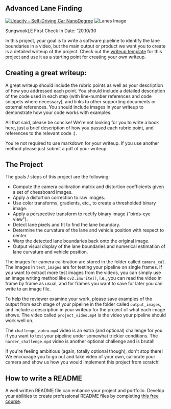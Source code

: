 ## Advanced Lane Finding

[![Udacity - Self-Driving Car NanoDegree](https://s3.amazonaws.com/udacity-sdc/github/shield-carnd.svg)](http://www.udacity.com/drive)
![Lanes Image](./examples/example_output.jpg)

SungwookLE First Check In Date: '20.10/30

In this project, your goal is to write a software pipeline to identify the lane boundaries in a video, but the main output or product we want you to create is a detailed writeup of the project. Check out the [writeup template](https://github.com/udacity/CarND-Advanced-Lane-Lines/blob/master/writeup_template.md) for this project and use it as a starting point for creating your own writeup.

## Creating a great writeup:

A great writeup should include the rubric points as well as your description of how you addressed each point. You should include a detailed description of the code used in each step (with line-number references and code snippets where necessary), and links to other supporting documents or external references. You should include images in your writeup to demonstrate how your code works with examples.

All that said, please be concise! We're not looking for you to write a book here, just a brief description of how you passed each rubric point, and references to the relevant code :).

You're not required to use markdown for your writeup. If you use another method please just submit a pdf of your writeup.

## The Project

The goals / steps of this project are the following:

- Compute the camera calibration matrix and distortion coefficients given a set of chessboard images.
- Apply a distortion correction to raw images.
- Use color transforms, gradients, etc., to create a thresholded binary image.
- Apply a perspective transform to rectify binary image ("birds-eye view").
- Detect lane pixels and fit to find the lane boundary.
- Determine the curvature of the lane and vehicle position with respect to center.
- Warp the detected lane boundaries back onto the original image.
- Output visual display of the lane boundaries and numerical estimation of lane curvature and vehicle position.

The images for camera calibration are stored in the folder called `camera_cal`. The images in `test_images` are for testing your pipeline on single frames. If you want to extract more test images from the videos, you can simply use an image writing method like `cv2.imwrite()`, i.e., you can read the video in frame by frame as usual, and for frames you want to save for later you can write to an image file.

To help the reviewer examine your work, please save examples of the output from each stage of your pipeline in the folder called `output_images`, and include a description in your writeup for the project of what each image shows. The video called `project_video.mp4` is the video your pipeline should work well on.

The `challenge_video.mp4` video is an extra (and optional) challenge for you if you want to test your pipeline under somewhat trickier conditions. The `harder_challenge.mp4` video is another optional challenge and is brutal!

If you're feeling ambitious (again, totally optional though), don't stop there! We encourage you to go out and take video of your own, calibrate your camera and show us how you would implement this project from scratch!

## How to write a README

A well written README file can enhance your project and portfolio. Develop your abilities to create professional README files by completing [this free course](https://www.udacity.com/course/writing-readmes--ud777).
